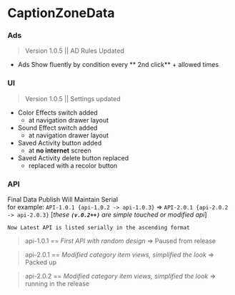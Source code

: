 # CaptionZoneData

### Ads

> Version 1.0.5 || AD Rules Updated

- Ads Show fluently by condition every ** 2nd click** + allowed times

### UI
> Version 1.0.5 || Settings updated
- Color Effects switch added
   - at navigation drawer layout
- Sound Effect switch added
  - at navigation drawer layout
- Saved Activity button added
  - at **no internet** screen
- Saved Activity delete button replaced
  - replaced with a recolor button
  
  

### API

Final Data Publish Will Maintain Serial  
for example: `API-1.0.1 {api-1.0.2 -> api-1.0.3}` => `API-2.0.1 {api-2.0.2 -> api-2.0.3}` [_these **`(v.0.2++)`** are simple touched or modified api_]

```Now Latest API is listed serially in the ascending format```
> api-1.0.1 == _First API with random design_ => Paused from release

> api-2.0.1 == _Modified category item views, simplified the look_ => Packed up

> api-2.0.2 == _Modified category item views, simplified the look_ => running in the release
